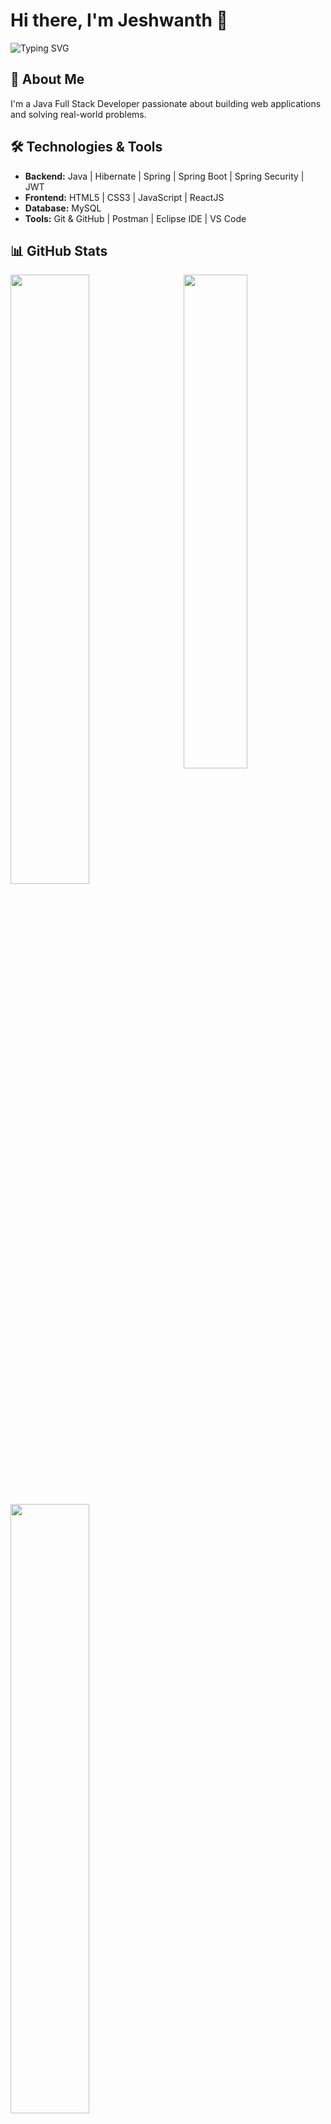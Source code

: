 

<!--
**coder-jeshwanth/coder-jeshwanth** is a ✨ _special_ ✨ repository because its `README.md` (this file) appears on your GitHub profile.

Here are some ideas to get you started:

- 🔭 I’m currently working on ...
- 🌱 I’m currently learning ...
- 👯 I’m looking to collaborate on ...
- 🤔 I’m looking for help with ...
- 💬 Ask me about ...
- 📫 How to reach me: ...
- 😄 Pronouns: ...
- ⚡ Fun fact: ...
-->
# Hi there, I'm Jeshwanth 👋

![Typing SVG](https://readme-typing-svg.demolab.com?font=Fira+Code&size=28&pause=1000&center=true&vCenter=true&width=800&color=04e0bb&lines=Exploring+Cloud+and+DevOps+☁️;Building+Real-World+Projects+🌍;A+Passionate+Java+Programmer+☕)


## 🚀 About Me
I'm a Java Full Stack Developer passionate about building web applications and solving real-world problems.

## 🛠 Technologies & Tools
- **Backend:** Java  |  Hibernate  |  Spring  |  Spring Boot  |  Spring Security  |  JWT 
- **Frontend:** HTML5 | CSS3 | JavaScript | ReactJS
- **Database:** MySQL 
- **Tools:**  Git & GitHub  |  Postman  |  Eclipse IDE  |  VS Code 

## 📊 GitHub Stats
<a href="https://github.com/coder-jeshwanth"><img align="right" width="45%" src="https://github-readme-stats.vercel.app/api/top-langs/?username=coder-jeshwanth&theme=tokyonight&hide_border=true"></a>
<a href="https://github.com/coder-jeshwanth"><img width="50%" src="https://github-profile-summary-cards.vercel.app/api/cards/profile-details?username=coder-jeshwanth&theme=tokyonight&hide_border=true"></a> 
<br />
<br />
<a href="https://github.com/coder-jeshwanth"><img width="50%" src="https://github-readme-streak-stats.herokuapp.com/?user=coder-jeshwanth&theme=tokyonight&hide_border=true"></a>
<br>
<br>
<br>
<p align="right"> <img src="https://komarev.com/ghpvc/?username=coder-jeshwanth&label=Profile%20views&color=0e75b6&style=flat" alt="coder-jeshwanth" /> </p>
